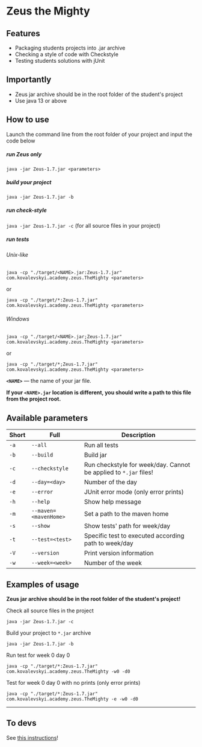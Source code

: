 # Zeus the Mighty

## Features

- Packaging students projects into .jar archive
- Checking a style of code with Checkstyle
- Testing students solutions with jUnit

## Importantly

- Zeus jar archive should be in the root folder of the student's project
- Use java 13 or above

## How to use

Launch the command line from the root folder of your project and input the code below

##### run Zeus only

`java -jar Zeus-1.7.jar <parameters>`

##### build your project

`java -jar Zeus-1.7.jar -b`

##### run check-style 

`java -jar Zeus-1.7.jar -c` (for all source files in your project)

##### run tests

###### Unix-like

`java -cp "./target/<NAME>.jar:Zeus-1.7.jar" com.kovalevskyi.academy.zeus.TheMighty <parameters>`

or

`java -cp "./target/*:Zeus-1.7.jar" com.kovalevskyi.academy.zeus.TheMighty <parameters>`

###### Windows

`java -cp "./target/<NAME>.jar;Zeus-1.7.jar" com.kovalevskyi.academy.zeus.TheMighty <parameters>`

or

`java -cp "./target/*;Zeus-1.7.jar" com.kovalevskyi.academy.zeus.TheMighty <parameters>`

**`<NAME>`** — the name of your jar file.

**If your `<NAME>.jar` location is different, you should write a path to this file from the
project root.**

## Available parameters

|Short|Full|Description|
|---|---|---|
|`-a`|`--all`|Run all tests|
|`-b`|`--build`|Build jar|
|`-c`|`--checkstyle`|Run checkstyle for week/day. Cannot be applied to `*.jar` files!|
|`-d`|`--day=<day>`|Number of the day|
|`-e`|`--error`|JUnit error mode (only error prints)|
|`-h`|`--help`|Show help message|
|`-m`|`--maven=<mavenHome>`|Set a path to the maven home|
|`-s`|`--show`|Show tests' path for week/day|
|`-t`|`--test=<test>`|Specific test to executed according path to week/day|
|`-V`|`--version`|Print version information|
|`-w`|`--week=<week>`|Number of the week|

## Examples of usage

**Zeus jar archive should be in the root folder of the student's project!**

Check all source files in the project

`java -jar Zeus-1.7.jar -c`

Build your project to `*.jar` archive

`java -jar Zeus-1.7.jar -b`

Run test for week 0 day 0

`java -cp "./target/*:Zeus-1.7.jar" com.kovalevskyi.academy.zeus.TheMighty -w0 -d0`

Test for week 0 day 0 with no prints (only error prints)

`java -cp "./target/*:Zeus-1.7.jar" com.kovalevskyi.academy.zeus.TheMighty -e -w0 -d0`

________________________________________________________

## To devs

See [this instructions](./toDevs/building.md)!